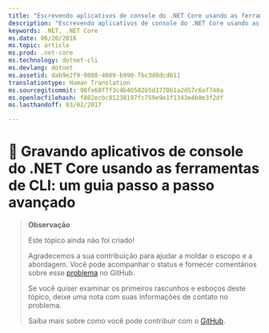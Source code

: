 ```yaml
---
title: "Escrevendo aplicativos de console do .NET Core usando as ferramentas da CLI: um guia passo a passo avançado"
description: "Escrevendo aplicativos de console do .NET Core usando as ferramentas da CLI: um guia passo a passo avançado"
keywords: .NET, .NET Core
ms.date: 06/20/2016
ms.topic: article
ms.prod: .net-core
ms.technology: dotnet-cli
ms.devlang: dotnet
ms.assetid: dab9e2f9-9088-4089-b990-fbc3d8dcd611
translationtype: Human Translation
ms.sourcegitcommit: 90fe68f7f3c4b46502b5d3770b1a2d57c6af748a
ms.openlocfilehash: f802ecbc81238197fc759e9e1f1343e4b0e3f2df
ms.lasthandoff: 03/02/2017

---
```


# <a name="-writing-net-core-console-apps-using-the-cli-tools-an-advanced-step-by-step-guide"></a>🔧 Gravando aplicativos de console do .NET Core usando as ferramentas de CLI: um guia passo a passo avançado

> **Observação**
> 
> Este tópico ainda não foi criado! 
>
> Agradecemos a sua contribuição para ajudar a moldar o escopo e a abordagem. Você pode acompanhar o status e fornecer comentários sobre esse [problema](https://github.com/dotnet/docs/issues/180) no GitHub.
> 
> Se você quiser examinar os primeiros rascunhos e esboços deste tópico, deixe uma nota com suas informações de contato no problema.
>
> Saiba mais sobre como você pode contribuir com o [GitHub](https://github.com/dotnet/docs/blob/master/CONTRIBUTING.md).
>

